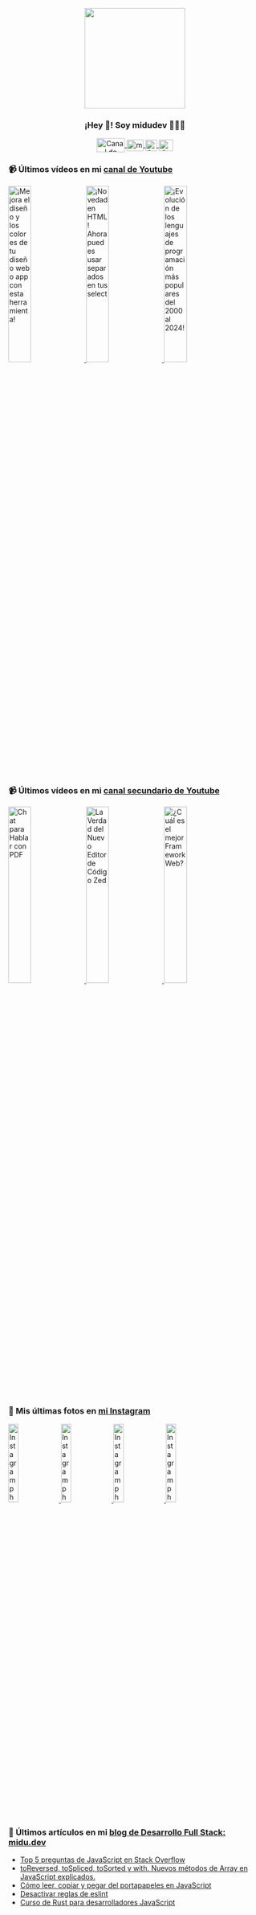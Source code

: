 <p align="center" width="300">
   <img align="center" width="200" src="https://user-images.githubusercontent.com/1561955/106762302-fda9de00-6635-11eb-99be-3ef744e60c0e.png" />
   <h3 align="center">¡Hey 👋! Soy midudev 👨🏻‍💻</h3>
</p>

<p align="center">
   <a href="https://twitch.tv/midudev" target="blank">
    <img align="center" src="https://upload.wikimedia.org/wikipedia/commons/c/ce/Twitch_logo_2019.svg" alt="Canal de Twitch de midudev" height="28px" width="56px" />
  </a>
  <span style="width: 8px;"> </span>
   <a href="https://youtube.com/midudev" target="blank">
    <img align="center" src="https://upload.wikimedia.org/wikipedia/commons/0/09/YouTube_full-color_icon_%282017%29.svg" alt="midudev" height="23px" width="33px" />
  </a>
  <span style="width: 8px;"> </span>
  <a href="https://instagram.com/midu.dev" target="blank">
    <img align="center" src="https://upload.wikimedia.org/wikipedia/commons/e/e7/Instagram_logo_2016.svg" alt="Canal de Instagram de midu.dev" height="23px" width="23px" />
  </a>
  <span style="width: 8px;"> </span>
  <a href="https://twitter.com/midudev" target="blank">
    <img align="center" src="https://upload.wikimedia.org/wikipedia/commons/thumb/6/6f/Logo_of_Twitter.svg/2491px-Logo_of_Twitter.svg.png" alt="Canal de Twitter de midudev" height="23px" width="28px" />
  </a>
</p>

### 📹 Últimos vídeos en mi [canal de Youtube](https://youtube.com/midudev?sub_confirmation=1)

<a href='https://youtu.be/e6bDFrxKYUE' target='_blank'>
  <img width='30%' src='https://img.youtube.com/vi/e6bDFrxKYUE/mqdefault.jpg' alt='¡Mejora el diseño y los colores de tu diseño web o app con esta herramienta!' />
</a>
<a href='https://youtu.be/_vwLo7ykQ2c' target='_blank'>
  <img width='30%' src='https://img.youtube.com/vi/_vwLo7ykQ2c/mqdefault.jpg' alt='¡Novedad en HTML! Ahora puedes usar separados en tus select' />
</a>
<a href='https://youtu.be/xnQf1uZVK7g' target='_blank'>
  <img width='30%' src='https://img.youtube.com/vi/xnQf1uZVK7g/mqdefault.jpg' alt='¡Evolución de los lenguajes de programación más populares del 2000 al 2024!' />
</a>

### 📹 Últimos vídeos en mi [canal secundario de Youtube](https://youtube.com/midulive?sub_confirmation=1)

<a href='https://youtu.be/GEfPFLbCXPc' target='_blank'>
  <img width='30%' src='https://img.youtube.com/vi/GEfPFLbCXPc/mqdefault.jpg' alt='Chat para Hablar con PDF's usando Astro, Svelte, TailwindCSS y Cloudinary' />
</a>
<a href='https://youtu.be/fnQiOGwhg2s' target='_blank'>
  <img width='30%' src='https://img.youtube.com/vi/fnQiOGwhg2s/mqdefault.jpg' alt='La Verdad del Nuevo Editor de Código Zed' />
</a>
<a href='https://youtu.be/5lo53XDU25g' target='_blank'>
  <img width='30%' src='https://img.youtube.com/vi/5lo53XDU25g/mqdefault.jpg' alt='¿Cuál es el mejor Framework Web?' />
</a>

### 📸 Mis últimas fotos en [mi Instagram](https://instagram.com/midu.dev)

<a href='https://instagram.com/p/C0CN7G_tqtL' target='_blank'>
  <img width='20%' src='https://instagram.fcvt1-1.fna.fbcdn.net/v/t51.2885-15/404570989_310584011839619_4181433579164759611_n.jpg?stp=dst-jpg_e15_fr_p1080x1080&_nc_ht=instagram.fcvt1-1.fna.fbcdn.net&_nc_cat=111&_nc_ohc=3aos3VRnBfYAX-RBo7I&edm=APU89FABAAAA&ccb=7-5&oh=00_AfDRSuAn5uMQMSCPsu1xTxyfXENM9C7nsNDLkoUuNKTfAA&oe=65C2F85B&_nc_sid=bc0c2c' alt='Instagram photo' />
</a>
<a href='https://instagram.com/p/C2-IKZSNGl3' target='_blank'>
  <img width='20%' src='https://instagram.fcvt1-1.fna.fbcdn.net/v/t51.2885-15/424898363_801959251750857_3388788784925869424_n.jpg?stp=dst-jpg_e15&_nc_ht=instagram.fcvt1-1.fna.fbcdn.net&_nc_cat=109&_nc_ohc=oyhQPQgG0jsAX_eavkI&edm=APU89FABAAAA&ccb=7-5&oh=00_AfDJWaHPju262V_jG5dMxDJUYbuL20DIeH0PAiM30e6Jlg&oe=65C2F2EC&_nc_sid=bc0c2c' alt='Instagram photo' />
</a>
<a href='https://instagram.com/p/C2z6C4Bt86F' target='_blank'>
  <img width='20%' src='https://instagram.fcvt1-1.fna.fbcdn.net/v/t51.2885-15/424488235_1373606213270564_3174618503454525458_n.jpg?stp=dst-jpg_e15&_nc_ht=instagram.fcvt1-1.fna.fbcdn.net&_nc_cat=108&_nc_ohc=p2frlJlZJVIAX_qMJ6P&edm=APU89FABAAAA&ccb=7-5&oh=00_AfCzvIf5j2uY2E0koNBlQczdJQEI8fJLOcbsbOVeZ112dA&oe=65C2AA04&_nc_sid=bc0c2c' alt='Instagram photo' />
</a>
<a href='https://instagram.com/p/C2xWy56N9ry' target='_blank'>
  <img width='20%' src='https://instagram.fcvt1-1.fna.fbcdn.net/v/t51.2885-15/424467709_2540544222793107_263106596267042758_n.jpg?stp=dst-jpg_e15&_nc_ht=instagram.fcvt1-1.fna.fbcdn.net&_nc_cat=103&_nc_ohc=SVh6zYEqcF4AX-0t7DW&edm=APU89FABAAAA&ccb=7-5&oh=00_AfBrOhJekj_OUuvPwxMFiEOpEiXRkf6_J0HdKamu7nWbow&oe=65C300DA&_nc_sid=bc0c2c' alt='Instagram photo' />
</a>

### 📝 Últimos artículos en mi [blog de Desarrollo Full Stack: midu.dev](https://midu.dev)
- [Top 5 preguntas de JavaScript en Stack Overflow](https://midu.dev/top-5-preguntas-javascript-stack-overflow/)
- [toReversed, toSpliced, toSorted y with. Nuevos métodos de Array en JavaScript explicados.](https://midu.dev/to-reversed-to-spliced-to-sorted-with/)
- [Cómo leer, copiar y pegar del portapapeles en JavaScript](https://midu.dev/leer-copiar-pegar-portapapeles-javascript/)
- [Desactivar reglas de eslint](https://midu.dev/desactivar-reglas-eslint/)
- [Curso de Rust para desarrolladores JavaScript](https://midu.dev/rust-para-desarrolladores-javascript/)